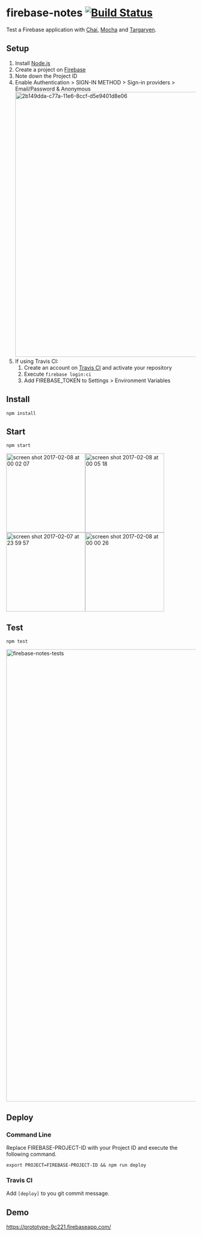 # firebase-notes [![Build Status](https://travis-ci.org/RomansBermans/firebase-notes.svg?branch=master)](https://travis-ci.org/RomansBermans/firebase-notes)

Test a Firebase application with [Chai](http://chaijs.com/), [Mocha](https://mochajs.org/) and [Targaryen](https://github.com/goldibex/targaryen).

## Setup
1. Install [Node.js](https://nodejs.org/en/download/)
2. Create a project on [Firebase](https://console.firebase.google.com/)
3. Note down the Project ID
4. Enable Authentication > SIGN-IN METHOD > Sign-in providers > Email/Password &amp; Anonymous
<br/><img width="703" alt="2b149dda-c77a-11e6-8ccf-d5e9401d8e06" src="https://cloud.githubusercontent.com/assets/358467/22717018/95a1e5f4-ed90-11e6-81aa-d2d0a4fcb1da.png" />
5. If using Travis CI:
    1. Create an account on [Travis CI](https://travis-ci.org/) and activate your repository
    2. Execute `firebase login:ci`
    3. Add FIREBASE_TOKEN to Settings > Environment Variables

## Install
```
npm install
```
## Start
```
npm start
```
<img width="210" alt="screen shot 2017-02-08 at 00 02 07" src="https://cloud.githubusercontent.com/assets/358467/22717273/028426fe-ed92-11e6-8bf6-e1e3a96a94f7.png" /><img width="210" alt="screen shot 2017-02-08 at 00 05 18" src="https://cloud.githubusercontent.com/assets/358467/22717329/5b67b2ae-ed92-11e6-9f92-dc786467044f.png" /><img width="210" alt="screen shot 2017-02-07 at 23 59 57" src="https://cloud.githubusercontent.com/assets/358467/22717270/027db076-ed92-11e6-8979-87ed46122f2d.png" /><img width="210" alt="screen shot 2017-02-08 at 00 00 26" src="https://cloud.githubusercontent.com/assets/358467/22717271/02815d70-ed92-11e6-9b53-d506354ef66d.png" />

## Test
```
npm test
```
<img width="1200" alt="firebase-notes-tests" src="https://cloud.githubusercontent.com/assets/358467/22717022/992c39ea-ed90-11e6-86bc-fe4d3526f90f.png">

## Deploy

### Command Line
Replace FIREBASE-PROJECT-ID with your Project ID and execute the following command.
```
export PROJECT=FIREBASE-PROJECT-ID && npm run deploy
```

### Travis CI
Add `[deploy]` to you git commit message.

## Demo
https://prototype-9c221.firebaseapp.com/
